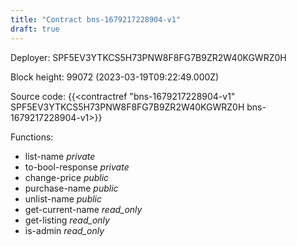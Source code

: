 ```yaml
---
title: "Contract bns-1679217228904-v1"
draft: true
---
```

Deployer: SPF5EV3YTKCS5H73PNW8F8FG7B9ZR2W40KGWRZ0H


 



Block height: 99072 (2023-03-19T09:22:49.000Z)

Source code: {{<contractref "bns-1679217228904-v1" SPF5EV3YTKCS5H73PNW8F8FG7B9ZR2W40KGWRZ0H bns-1679217228904-v1>}}

Functions:

* list-name _private_
* to-bool-response _private_
* change-price _public_
* purchase-name _public_
* unlist-name _public_
* get-current-name _read_only_
* get-listing _read_only_
* is-admin _read_only_
